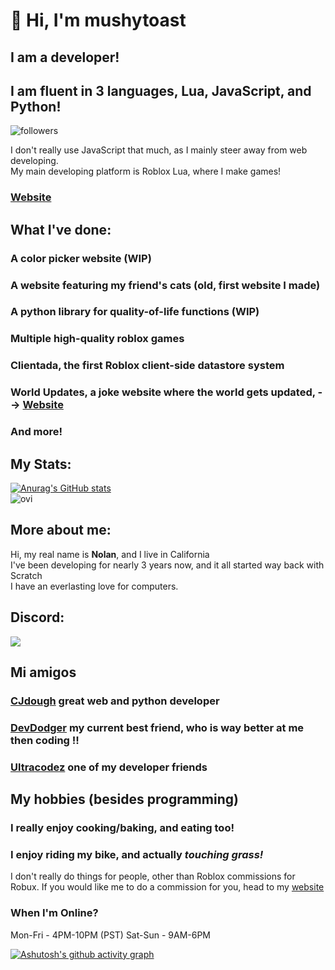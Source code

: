 # 👋 Hi, I'm **mushytoast**  
## I am a developer!  
## I am fluent in 3 languages, **Lua, JavaScript, and Python!**   
<img alt="followers" title="Follow me on Github" src="https://img.shields.io/github/followers/mushytoast?color=236ad3&style=for-the-badge&logo=github&label=Follow"/>

I don't really use JavaScript that much, as I mainly steer away from web developing.   
My main developing platform is Roblox Lua, where I make games!     

### [Website](https://mushytoast.github.io)

## What I've done:  
### A color picker website (WIP)   
### A website featuring my friend's cats (old, first website I made)   
### A python library for quality-of-life functions (WIP)   
### Multiple high-quality roblox games    
### Clientada, the first Roblox client-side datastore system     
### World Updates, a joke website where the world gets updated, --> <a href="https://worlddevs.live">Website</a>
### And more!     

## My Stats:    
[![Anurag's GitHub stats](https://github-readme-stats.vercel.app/api?username=MushyToast)](https://github.com/anuraghazra/github-readme-stats)   
<img src="https://github-readme-stats.vercel.app/api/top-langs?username=MushyToast&show_icons=true&locale=en&layout=compact&theme=chartreuse-dark" alt="ovi" />

## More about me:   
Hi, my real name is **Nolan**, and I live in California     
I've been developing for nearly 3 years now, and it all started way back with Scratch    
I have an everlasting love for computers.   

## Discord:    
<img src="https://discord.c99.nl/widget/theme-3/609072028540207104.png">    

## Mi amigos
### [CJdough](https://github.com/CJdough) great web and python developer    
### [DevDodger](https://github.com/DevDodger/) my current best friend, who is way better at me then coding !!  
### [Ultracodez](https://github.com/ultracodez) one of my developer friends  

## My hobbies (besides programming)  
### I really enjoy cooking/baking, and eating too!    
### I enjoy riding my bike, and actually *touching grass!*   

I don't really do things for people, other than Roblox commissions for Robux. If you would like me to do a commission for you, head to my [website](https://mushytoast.tech/)

### When I'm Online?
Mon-Fri - 4PM-10PM (PST)
Sat-Sun - 9AM-6PM

[![Ashutosh's github activity graph](https://github-readme-activity-graph.cyclic.app/graph?username=mushytoast&bg_color=ffcfe9&color=9e4c98&line=9e4c98&point=403d3d&area=true&hide_border=true)](https://github.com/ashutosh00710/github-readme-activity-graph)
